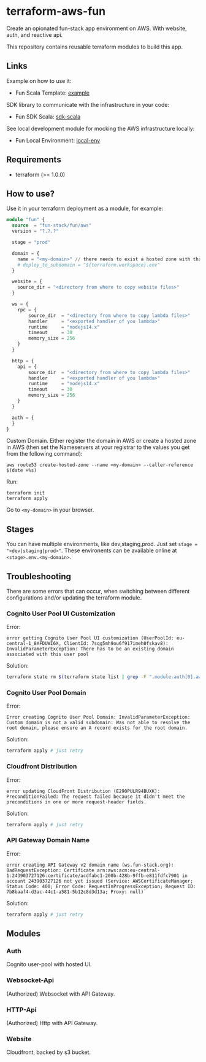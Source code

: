 # terraform-aws-fun

Create an opionated fun-stack app environment on AWS. With website, auth, and reactive api.

This repository contains reusable terraform modules to build this app.

## Links

Example on how to use it:
- Fun Scala Template: [example](https://github.com/fun-stack/example)

SDK library to communicate with the infrastructure in your code:
- Fun SDK Scala: [sdk-scala](https://github.com/fun-stack/sdk-scala)

See local development module for mocking the AWS infrastructure locally:
- Fun Local Environment: [local-env](https://github.com/fun-stack/local-env)

## Requirements

- terraform (>= 1.0.0)

## How to use?

Use it in your terraform deployment as a module, for example:

```tf
module "fun" {
  source  = "fun-stack/fun/aws"
  version = "?.?.?"

  stage = "prod"

  domain = {
    name = "<my-domain>" // there needs to exist a hosted zone with that domain name in your aws account
    # deploy_to_subdomain = "${terraform.workspace}.env"
  }

  website = {
    source_dir = "<directory from where to copy website files>"
  }

  ws = {
    rpc = {
        source_dir  = "<directory from where to copy lambda files>"
        handler     = "<exported handler of you lambda>"
        runtime     = "nodejs14.x"
        timeout     = 30
        memory_size = 256
    }
  }

  http = {
    api = {
        source_dir  = "<directory from where to copy lambda files>"
        handler     = "<exported handler of you lambda>"
        runtime     = "nodejs14.x"
        timeout     = 30
        memory_size = 256
    }
  }

  auth = {
  }
}
```

Custom Domain. Either register the domain in AWS or create a hosted zone in AWS (then set the Nameservers at your registrar to the values you get from the following command):
```
aws route53 create-hosted-zone --name <my-domain> --caller-reference $(date +%s)
```

Run:
```
terraform init
terraform apply
```

Go to `<my-domain>` in your browser.

## Stages

You can have multiple environments, like dev,staging,prod. Just set `stage = "<dev|staging|prod>"`. These environents can be available online at `<stage>.env.<my-domain>`.

## Troubleshooting

There are some errors that can occur, when switching between different configurations and/or updating the terraform module.

### Cognito User Pool UI Customization

Error:
```
error getting Cognito User Pool UI customization (UserPoolId: eu-central-1_8XFDUWI6X, ClientId: 7sqg5mh9ou6f917imeh0fskav8): InvalidParameterException: There has to be an existing domain associated with this user pool
```

Solution:
```sh
terraform state rm $(terraform state list | grep -F ".module.auth[0].aws_cognito_user_pool_ui_customization.hosted_ui[0]")
```

### Cognito User Pool Domain

Error:
```
Error creating Cognito User Pool Domain: InvalidParameterException: Custom domain is not a valid subdomain: Was not able to resolve the root domain, please ensure an A record exists for the root domain.
```

Solution:
```sh
terraform apply # just retry
```

### Cloudfront Distribution

Error:
```
error updating CloudFront Distribution (E290PULR94BUXK): PreconditionFailed: The request failed because it didn't meet the preconditions in one or more request-header fields.
```

Solution:
```sh
terraform apply # just retry
```

### API Gateway Domain Name

Error:
```
error creating API Gateway v2 domain name (ws.fun-stack.org): BadRequestException: Certificate arn:aws:acm:eu-central-1:243903727126:certificate/acdfabc1-200b-428b-9ffb-e811fdfc7901 in account 243903727126 not yet issued (Service: AWSCertificateManager; Status Code: 400; Error Code: RequestInProgressException; Request ID: 7b8baaf4-d3ac-44c1-a581-5b12c8d3d13a; Proxy: null)`
```

Solution:
```sh
terraform apply # just retry
```

## Modules

### Auth

Cognito user-pool with hosted UI.

### Websocket-Api

(Authorized) Websocket with API Gateway.

### HTTP-Api

(Authorized) Http with API Gateway.

### Website

Cloudfront, backed by s3 bucket.
